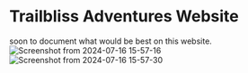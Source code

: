 # Trailbliss Adventures Website

soon to document what would be best on this website.
![Screenshot from 2024-07-16 15-57-16](https://github.com/user-attachments/assets/96efe9b4-01fc-4665-bf02-2b7e487812c3)
![Screenshot from 2024-07-16 15-57-30](https://github.com/user-attachments/assets/9186dc2b-f9cb-4784-ad4d-fb8ae86e3ea8)
